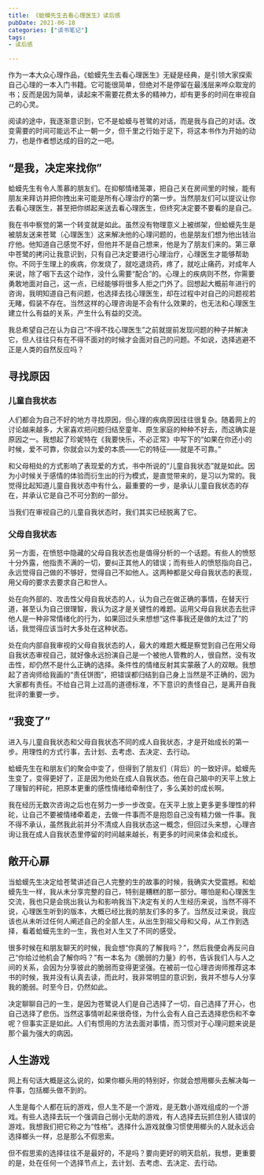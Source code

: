 ```yaml
---
title: 《蛤蟆先生去看心理医生》读后感
pubDate: 2021-06-18
categories: ["读书笔记"]
tags: 
- 读后感

---
```


作为一本大众心理作品，《蛤蟆先生去看心理医生》无疑是经典，是引领大家探索自己心理的一本入门书籍。它可能很简单，但绝对不是停留在最浅层来哗众取宠的书；反而是因为简单，读起来不需要花费太多的精神力，却有更多的时间在审视自己的心灵。

阅读的途中，我逐渐意识到，它不是蛤蟆与苍鹭的对话，而是我与自己的对话。改变需要的时间可能远不止一朝一夕，但千里之行始于足下，将这本书作为开始的动力，也是作者想达成的目的之一吧。

## “是我，决定来找你”

蛤蟆先生有令人羡慕的朋友们。在抑郁情绪笼罩，把自己关在房间里的时候，能有朋友来拜访并把你拽出来可能是所有心理治疗的第一步。当然朋友们可以提议让你去看心理医生，甚至把你绑起来送去看心理医生，但终究决定要不要看的是自己。


我在书中察觉的第一个转变就是如此。虽然没有物理意义上被绑架，但蛤蟆先生是被朋友送来苍鹭（心理医生）这来解决他的心理问题的，也是朋友们想为他出钱治疗他。他知道自己感觉不好，但他并不是自己想来，他是为了朋友们来的。第三章中苍鹭的拷问让我意识到，只有自己决定要进行心理治疗，心理医生才能够帮助你。不同于生理上的疾病，你发烧了，就吃退烧药，疼了，就吃止痛药，对成年人来说，除了咽下去这个动作，没什么需要“配合”的。心理上的疾病则不然，你需要勇敢地面对自己，这一点，已经能够将很多人拒之门外了。回想起大概前年进行的咨询，我明知道自己有问题，也选择去找心理医生，却在过程中对自己的问题视若无睹，假装不存在。当然这样的心理咨询是不会有什么效果的，也无法和心理医生建立什么有益的关系，产生什么有益的交流。

我总希望自己在认为自己“不得不找心理医生”之前就提前发现问题的种子并解决它，但人往往只有在不得不面对的时候才会面对自己的问题。不如说，选择逃避不正是人类的自然反应吗？

## 寻找原因

### 儿童自我状态

人们都会为自己不好的地方寻找原因，但心理的疾病原因往往很复杂。随着网上的讨论越来越多，大家喜欢把问题归结至童年、原生家庭的种种不好去，而这确实是原因之一。我想起了珍妮特在《我要快乐，不必正常》中写下的“如果在你还小的时候，爱不可靠，你就会以为爱的本质——它的特征——就是不可靠。”

和父母相处的方式影响了表现爱的方式，书中所说的“儿童自我状态”就是如此。因为小时候关于感情的体验而衍生出的行为模式，是直觉带来的，是习以为常的。我觉得比起知道儿童自我状态中有什么，最重要的一步，是承认儿童自我状态的存在，并承认它是自己不可分割的一部分。

当我们在审视自己的儿童自我状态时，我们其实已经脱离了它。

### 父母自我状态

另一方面，在愤怒中隐藏的父母自我状态也是值得分析的一个话题。有些人的愤怒十分外露，他指责不满的一切，要纠正其他人的错误；而有些人的愤怒指向自己，永远觉得自己做的不够好，觉得自己不如他人。这两种都是父母自我状态的表现，用父母的要求去要求自己和世人。

处在向外部的、攻击性父母自我状态的人，认为自己在做正确的事情，在替天行道，甚至认为自己很理智，我认为这才是关键性的难题。运用父母自我状态去批评他人是一种非常情绪化的行为，如果回过头来想想“这件事我还是做的太过了”的话，我觉得应该当时大多处在这种状态。

处在向内部自我审视的父母自我状态的人，最大的难题大概是察觉到自己在用父母自我状态审视自己，就好像永远扮演自己是一个被他人管教的人，很自然，没有攻击性，却仍然不是什么正确的选择。条件性的情绪反射其实蒙蔽了人的双眼。我想起了咨询师给我画的“责任饼图”，把错误都归结到自己身上当然是不正确的，因为大家都有责任。不给自己背上过高的道德标准，不下意识的责怪自己，是离开自我批评的重要一步。

## “我变了”

进入与儿童自我状态和父母自我状态不同的成人自我状态，才是开始成长的第一步。用理性的方式行事，去计划、去考虑、去决定、去行动。

蛤蟆先生在和朋友们的聚会中变了，但得到了朋友们（背后）的一致好评。蛤蟆先生变了，变得更好了，正是因为他处在成人自我状态。他在自己脑中的天平上放上了理智的秤砣，把原本更重的感性情绪给牵制住了，多么美妙的成长啊。

我在经历无数次咨询之后也在努力一步一步改变。在天平上放上更多更多理性的秤砣，让自己不要被情绪牵着走，去做一件事而不是抱怨自己没有精力做一件事。我不得不承认，虽然我此前并分不清成人自我状态这一概念，但回过头来想，心理咨询让我在成人自我状态里停留的时间越来越长，有更多的时间来体会和成长。

## 敞开心扉

当蛤蟆先生决定给苍鹭讲述自己人完整的生的故事的时候，我确实大受震撼。和蛤蟆先生一样，我从未分享完整的自己，特别是糟糕的那一部分。哪怕是和心理医生交流，我也只是会挑出我认为和影响我当下决定有关的人生经历来说，当然不得不说，心理医生听到的版本，大概已经比我的朋友们多的多了。当然反过来说，我应该也从未听过任何人阐述自己的全部人生，从出生到祖父母和父母，从工作到选择，看着蛤蟆先生的一生，我也对人生又了不同的感受。

很多时候在和朋友聊天的时候，我会想“你真的了解我吗？”，然后我便会再反问自己“你给过他机会了解你吗？”有一本名为《脆弱的力量》的书，告诉我们人与人之间的关系，会因为分享彼此的脆弱而变得更坚强。在被前一位心理咨询师推荐这本书的时候，我并没有认真去读，而此时，我非常明显的意识到，我并不想与人分享我的脆弱。时至今日，仍然如此。

决定聊聊自己的一生，是因为苍鹭说人们是自己选择了一切，自己选择了开心，也自己选择了悲伤。当然这事情听起来很奇怪，为什么会有人自己去选择悲伤和不幸呢？但事实正是如此。人们有惯用的方法去面对事情，而习惯对于心理问题来说是那个最为强大的病因。

## 人生游戏

网上有句话大概是这么说的，如果你榔头用的特别好，你就会想用榔头去解决每一件事，包括榔头做不到的。

人生是每个人都在玩的游戏，但人生不是一个游戏，是无数小游戏组成的一个游戏。有些人选择去玩一个强调自己弱小无助的游戏，有人选择去玩抓住别人错误的游戏，我想我们把它称之为“性格”。选择什么游戏就像习惯使用榔头的人就永远会选择榔头一样，总是那么不假思索。

但不假思索的选择往往不是最好的，不是吗？要向更好的明天启航，我想，更重要的是，处在任何一个选择节点上，去计划、去考虑、去决定、去行动。
